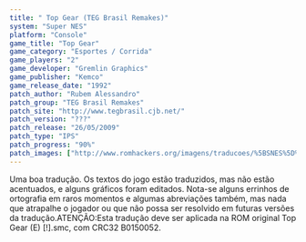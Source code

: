 ```yaml
---
title: " Top Gear (TEG Brasil Remakes)"
system: "Super NES"
platform: "Console"
game_title: "Top Gear"
game_category: "Esportes / Corrida"
game_players: "2"
game_developer: "Gremlin Graphics"
game_publisher: "Kemco"
game_release_date: "1992"
patch_author: "Rubem Alessandro"
patch_group: "TEG Brasil Remakes"
patch_site: "http://www.tegbrasil.cjb.net/"
patch_version: "???"
patch_release: "26/05/2009"
patch_type: "IPS"
patch_progress: "90%"
patch_images: ["http://www.romhackers.org/imagens/traducoes/%5BSNES%5D%20Top%20Gear%20-%20TEG%20Brasil%20-%201.png","http://www.romhackers.org/imagens/traducoes/%5BSNES%5D%20Top%20Gear%20-%20TEG%20Brasil%20-%202.png","http://www.romhackers.org/imagens/traducoes/%5BSNES%5D%20Top%20Gear%20-%20TEG%20Brasil%20-%203.png"]
---
```

Uma boa tradução. Os textos do jogo estão traduzidos, mas não estão acentuados, e alguns gráficos foram editados. Nota-se alguns errinhos de ortografia em raros momentos e algumas abreviações também, mas nada que atrapalhe o jogador ou que não possa ser resolvido em futuras versões da tradução.ATENÇÃO:Esta tradução deve ser aplicada na ROM original Top Gear (E) [!].smc, com CRC32 B0150052.